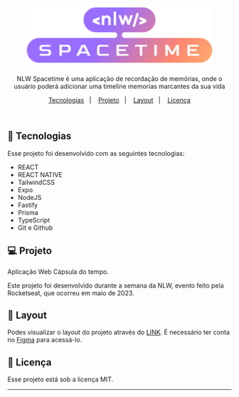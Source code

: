 <h1 align="center"><img src=".github/assets/logo.svg" width="420px" /></h1>

 <p align="center">
NLW Spacetime é uma aplicação de recordação de memórias, onde o usuário poderá adicionar uma timeline memorias marcantes da sua vida
</p>

<p align="center">
  <a href="#-tecnologias">Tecnologias</a>&nbsp;&nbsp;&nbsp;|&nbsp;&nbsp;&nbsp;
  <a href="#-projeto">Projeto</a>&nbsp;&nbsp;&nbsp;|&nbsp;&nbsp;&nbsp;
  <a href="#-layout">Layout</a>&nbsp;&nbsp;&nbsp;|&nbsp;&nbsp;&nbsp;
  <a href="#memo-licença">Licença</a>
</p>


<br>

## 🚀 Tecnologias

Esse projeto foi desenvolvido com as seguintes tecnologias:

- REACT
- REACT NATIVE
- TailwindCSS
- Expo
- NodeJS
- Fastify
- Prisma
- TypeScript
- Git e Github

## 💻 Projeto

Aplicação Web Cápsula do tempo.

Este projeto foi desenvolvido durante a semana da NLW, evento feito pela Rocketseat, que ocorreu em maio de 2023.

## 🔖 Layout

Podes visualizar o layout do projeto através do [LINK](https://www.figma.com/community/file/1240070456276424762).
É necessário ter conta no [Figma](https://figma.com) para acessá-lo.

## :memo: Licença

Esse projeto está sob a licença MIT.

---